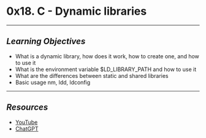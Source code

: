 # **0x18. C - Dynamic libraries**
---
## *Learning Objectives*
- What is a dynamic library, how does it work, how to create one, and how to use it
- What is the environment variable $LD_LIBRARY_PATH and how to use it
- What are the differences between static and shared libraries
- Basic usage nm, ldd, ldconfig
---
## *Resources*
- [YouTube](https://www.youtube.com/watch?v=eW5he5uFBNM)
- [ChatGPT](https://chat.openai.com/share/3fef7107-abed-4f5e-a84c-81c757922c63)
